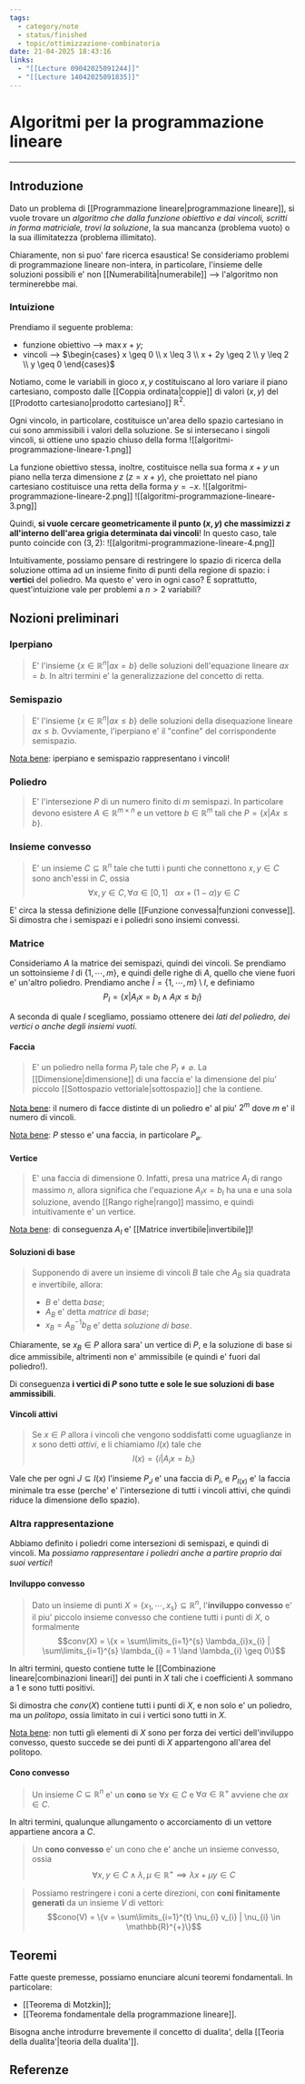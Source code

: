 ```yaml
---
tags:
  - category/note
  - status/finished
  - topic/ottimizzazione-combinatoria
date: 21-04-2025 18:43:16
links:
  - "[[Lecture 09042025091244]]"
  - "[[Lecture 14042025091835]]"
---
```

# Algoritmi per la programmazione lineare
---
## Introduzione
Dato un problema di [[Programmazione lineare|programmazione lineare]], si vuole trovare un _algoritmo che dalla funzione obiettivo e dai vincoli, scritti in forma matriciale, trovi la soluzione_, la sua mancanza (problema vuoto) o la sua illimitatezza (problema illimitato).

Chiaramente, non si puo' fare ricerca esaustica! Se consideriamo problemi di programmazione lineare non-intera, in particolare, l'insieme delle soluzioni possibili e' non [[Numerabilità|numerabile]] --> l'algoritmo non terminerebbe mai.

### Intuizione
Prendiamo il seguente problema:
- funzione obiettivo --> $\max x+y$;
- vincoli --> $\begin{cases} x \geq 0 \\ x \leq 3 \\ x + 2y \geq 2 \\ y \leq 2 \\ y \geq 0 \end{cases}$

Notiamo, come le variabili in gioco $x, y$ costituiscano al loro variare il piano cartesiano, composto dalle [[Coppia ordinata|coppie]] di valori $(x, y)$ del [[Prodotto cartesiano|prodotto cartesiano]] $\mathbb{R}^{2}$.

Ogni vincolo, in particolare, costituisce un'area dello spazio cartesiano in cui sono ammissibili i valori della soluzione. Se si intersecano i singoli vincoli, si ottiene uno spazio chiuso della forma
![[algoritmi-programmazione-lineare-1.png]]

La funzione obiettivo stessa, inoltre, costituisce nella sua forma $x+y$ un piano nella terza dimensione $z$ ($z = x+y$), che proiettato nel piano cartesiano costituisce una retta della forma $y = -x$.
![[algoritmi-programmazione-lineare-2.png]]
![[algoritmi-programmazione-lineare-3.png]]

Quindi, **si vuole cercare geometricamente il punto $(x, y)$ che massimizzi $z$ all'interno dell'area grigia determinata dai vincoli**!
In questo caso, tale punto coincide con $(3, 2)$:
![[algoritmi-programmazione-lineare-4.png]]

Intuitivamente, possiamo pensare di restringere lo spazio di ricerca della soluzione ottima ad un insieme finito di punti della regione di spazio: i **vertici** del poliedro. Ma questo e' vero in ogni caso? E soprattutto, quest'intuizione vale per problemi a $n>2$ variabili?

## Nozioni preliminari
### Iperpiano
> E' l'insieme $\{x \in \mathbb{R}^{n} | ax=b\}$ delle soluzioni dell'equazione lineare $ax = b$. In altri termini e' la generalizzazione del concetto di retta.

### Semispazio
> E' l'insieme $\{x \in \mathbb{R}^{n} | ax \leq b\}$ delle soluzioni della disequazione lineare $ax \leq b$. Ovviamente, l'iperpiano e' il "confine" del corrispondente semispazio.

<u>Nota bene</u>: iperpiano e semispazio rappresentano i vincoli!

### Poliedro
> E' l'intersezione $P$ di un numero finito di $m$ semispazi. In particolare devono esistere $A \in \mathbb{R}^{m \times n}$ e un vettore $b \in \mathbb{R}^m$ tali che $P = \{x | Ax \leq b\}$.

### Insieme convesso
> E' un insieme $C \subseteq \mathbb{R}^{n}$ tale che tutti i punti che connettono $x, y \in C$ sono anch'essi in $C$, ossia
> $$\forall x, y \in C, \forall \alpha \in [0, 1] \ \ \ \alpha x + (1 - \alpha)y \in C$$

E' circa la stessa definizione delle [[Funzione convessa|funzioni convesse]]. Si dimostra che i semispazi e i poliedri sono insiemi convessi.

### Matrice
Consideriamo $A$ la matrice dei semispazi, quindi dei vincoli. Se prendiamo un sottoinsieme $I$ di $\{1, \cdots, m\}$, e quindi delle righe di $A$, quello che viene fuori e' un'altro poliedro. Prendiamo anche $\bar{I} = \{1, \cdots, m\} \setminus I$, e definiamo
$$P_{I} = \{x | A_{I}x = b_{I} \land A_{\bar{I}}x \leq b_{\bar{I}}\}$$

A seconda di quale $I$ scegliamo, possiamo ottenere dei _lati del poliedro, dei vertici o anche degli insiemi vuoti_.

#### Faccia
> E' un poliedro nella forma $P_{I}$ tale che $P_{I} \neq \varnothing$. La [[Dimensione|dimensione]] di una faccia e' la dimensione del piu' piccolo [[Sottospazio vettoriale|sottospazio]] che la contiene.

<u>Nota bene</u>: il numero di facce distinte di un poliedro e' al piu' $2^{m}$ dove $m$ e' il numero di vincoli.

<u>Nota bene</u>: $P$ stesso e' una faccia, in particolare $P_{\varnothing}$.

#### Vertice
> E' una faccia di dimensione 0. Infatti, presa una matrice $A_{I}$ di rango massimo $n$, allora significa che l'equazione $A_{I}x = b_{I}$ ha una e una sola soluzione, avendo [[Rango righe|rango]] massimo, e quindi intuitivamente e' un vertice.

<u>Nota bene</u>: di conseguenza $A_{I}$ e' [[Matrice invertibile|invertibile]]!

#### Soluzioni di base
> Supponendo di avere un insieme di vincoli $B$ tale che $A_{B}$ sia quadrata e invertibile, allora:
> - $B$ e' detta _base_;
> - $A_{B}$ e' detta _matrice di base_;
> - $x_{B} = A_{B}^{-1}b_{B}$ e' detta _soluzione di base_.

Chiaramente, se $x_{B} \in P$ allora sara' un vertice di $P$, e la soluzione di base si dice ammissibile, altrimenti non e' ammissibile (e quindi e' fuori dal poliedro!).

Di conseguenza **i vertici di $P$ sono tutte e sole le sue soluzioni di base ammissibili**.

#### Vincoli attivi
> Se $x \in P$ allora i vincoli che vengono soddisfatti come uguaglianze in $x$ sono detti _attivi_, e li chiamiamo $I(x)$ tale che
> $$I(x) = \{i | A_{i}x = b_{i}\}$$

Vale che per ogni $J \subseteq I(x)$ l'insieme $P_{J}$ e' una faccia di $P_{i}$, e $P_{I(x)}$ e' la faccia minimale tra esse (perche' e' l'intersezione di tutti i vincoli attivi, che quindi riduce la dimensione dello spazio).

### Altra rappresentazione
Abbiamo definito i poliedri come intersezioni di semispazi, e quindi di vincoli. Ma _possiamo rappresentare i poliedri anche a partire proprio dai suoi vertici_!

#### Inviluppo convesso
> Dato un insieme di punti $X = \{x_{1}, \cdots, x_{s}\} \subseteq \mathbb{R}^{n}$, l'**inviluppo convesso** e' il piu' piccolo insieme convesso che contiene tutti i punti di $X$, o formalmente
> $$conv(X) = \{x = \sum\limits_{i=1}^{s} \lambda_{i}x_{i} | \sum\limits_{i=1}^{s} \lambda_{i} = 1 \land \lambda_{i} \geq 0\}$$

In altri termini, questo contiene tutte le [[Combinazione lineare|combinazioni lineari]] dei punti in $X$ tali che i coefficienti $\lambda$ sommano a 1 e sono tutti positivi.

Si dimostra che $conv(X)$ contiene tutti i punti di $X$, e non solo e' un poliedro, ma un _politopo_, ossia limitato in cui i vertici sono tutti in $X$.

<u>Nota bene</u>: non tutti gli elementi di $X$ sono per forza dei vertici dell'inviluppo convesso, questo succede se dei punti di $X$ appartengono all'area del politopo.

#### Cono convesso
> Un insieme $C \subseteq \mathbb{R}^{n}$ e' un **cono** se $\forall x \in C$ e $\forall \alpha \in \mathbb{R}^{+}$ avviene che $\alpha x \in C$.

In altri termini, qualunque allungamento o accorciamento di un vettore appartiene ancora a $C$.

> Un **cono convesso** e' un cono che e' anche un insieme convesso, ossia
> $$\forall x, y \in C \land \lambda, \mu \in \mathbb{R}^{+} \implies \lambda x + \mu y \in C$$

> Possiamo restringere i coni a certe direzioni, con **coni finitamente generati** da un insieme $V$ di vettori:
> $$cono(V) = \{v = \sum\limits_{i=1}^{t} \nu_{i} v_{i} | \nu_{i} \in \mathbb{R}^{+}\}$$

## Teoremi
Fatte queste premesse, possiamo enunciare alcuni teoremi fondamentali. In particolare:
- [[Teorema di Motzkin]];
- [[Teorema fondamentale della programmazione lineare]].

Bisogna anche introdurre brevemente il concetto di dualita', della [[Teoria della dualita'|teoria della dualita']].

## Referenze
